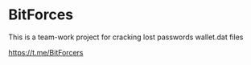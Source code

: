 # BitForces
This is a team-work project for cracking lost passwords wallet.dat files

https://t.me/BitForcers
